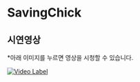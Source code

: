 # SavingChick

## 시연영상
*아래 이미지를 누르면 영상을 시청할 수 있습니다.

[![Video Label](https://user-images.githubusercontent.com/86099781/207202257-0e7eaaff-c586-40ef-947f-118ca61116a6.png)](https://youtu.be/Yd9evGJjJU0)
